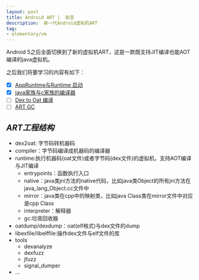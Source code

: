 ```yaml
---
layout: post
title: Android ART |  前言
description:  新一代Android虚拟机ART
tag:
- elementary/vm
---
```


Android 5之后全面切换到了新的虚拟机ART，这是一款既支持JIT编译也能AOT编译的java虚拟机。

之后我们将要学习的内容有如下：

- [x] [AppRuntime与Runtime 启动]({{site.baseurl}}/2023-02-05/art-runtime-startup)
- [x] [java家族与c家族的编译器]({{site.baseurl}}/2023-02-01/art-compiler1)
- [ ] [Dex to Oat 编译]({{site.baseurl}}/2023-02-01/art-compiler2)
- [ ] [ART GC]({{site.baseurl}}/2023-02-05/art)

## *ART工程结构*

- dex2oat: 字节码转机器码
- compiler：字节码编译成机器码的编译器
- runtime:执行机器码(oat文件)或者字节码(dex文件)的虚拟机，支持AOT编译与JIT编译
    - entrypoints：函数执行入口
    - native：java类jni方法的native代码，比如java类Object的所有jni方法在java_lang_Object.cc文件中
    - mirror：java类在cpp中的映射类，比如java Class类在mirror文件中对应是cpp Class
    - interpreter：解释器
    - gc:垃圾回收器
- oatdump/dexdump：oat(elf格式)与dex文件的dump
- libexfile/libelffile:操作dex文件与elf文件的库
- tools
    - dexanalyze
    - dexfuzz
    - jfuzz
    - signal_dumper
- ...